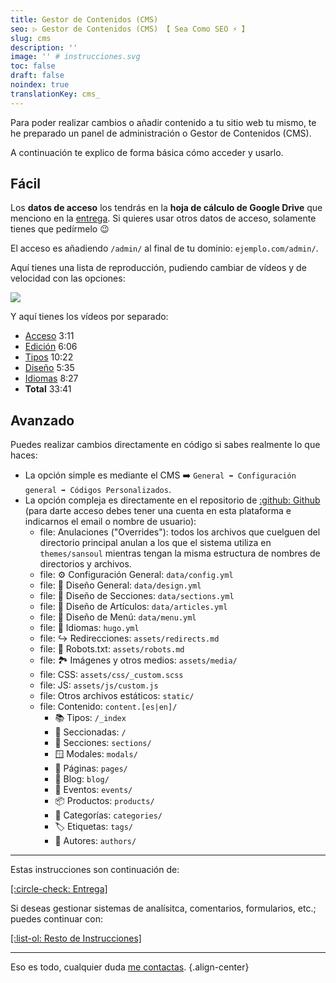 ```yaml
---
title: Gestor de Contenidos (CMS)
seo: ▷ Gestor de Contenidos (CMS) 【 Sea Como SEO ⚡️ 】
slug: cms
description: ''
image: '' # instrucciones.svg
toc: false
draft: false
noindex: true
translationKey: cms_
---
```


Para poder realizar cambios o añadir contenido a tu sitio web tu mismo, te he preparado un panel de administración o Gestor de Contenidos (CMS).

A continuación te explico de forma básica cómo acceder y usarlo.

## Fácil

Los **datos de acceso** los tendrás en la **hoja de cálculo de Google Drive** que menciono en la [entrega](/entrega/). Si quieres usar otros datos de acceso, solamente tienes que pedírmelo 😉

El acceso es añadiendo `/admin/` al final de tu dominio: `ejemplo.com/admin/`.

Aquí tienes una lista de reproducción, pudiendo cambiar de vídeos y de velocidad con las opciones:

![](https://www.youtube.com/watch?v=462h9Ffa_z4&list=PLRRah6yxRk5OIHfOdeSb0fs9XsoejLWAr)

Y aquí tienes los vídeos por separado:

- [Acceso](https://youtu.be/462h9Ffa_z4?list=PLRRah6yxRk5OIHfOdeSb0fs9XsoejLWAr) 3:11
- [Edición](https://youtu.be/6ucsU_rU8u4?list=PLRRah6yxRk5OIHfOdeSb0fs9XsoejLWAr) 6:06
- [Tipos](https://youtu.be/EZXI_nqyi84?list=PLRRah6yxRk5OIHfOdeSb0fs9XsoejLWAr) 10:22
- [Diseño](https://youtu.be/okpl-Wu96-A?list=PLRRah6yxRk5OIHfOdeSb0fs9XsoejLWAr) 5:35
- [Idiomas](https://youtu.be/Va3xxFycMiM?list=PLRRah6yxRk5OIHfOdeSb0fs9XsoejLWAr) 8:27
- **Total** 33:41


## Avanzado

Puedes realizar cambios directamente en código si sabes realmente lo que haces:

- La opción simple es mediante el CMS ➡️ `General ➡️ Configuración general ➡️ Códigos Personalizados`.
- La opción compleja es directamente en el repositorio de [:github: Github](https://github.com/) (para darte acceso debes tener una cuenta en esta plataforma e indicarnos el email o nombre de usuario):
  - file: Anulaciones ("Overrides"): todos los archivos que cuelguen del directorio principal anulan a los que el sistema utiliza en `themes/sansoul` mientras tengan la misma estructura de nombres de directorios y archivos.
  - file: ⚙️ Configuración General: `data/config.yml`
  - file: 🎨 Diseño General: `data/design.yml`
  - file: 🧩 Diseño de Secciones: `data/sections.yml`
  - file: 📄 Diseño de Artículos: `data/articles.yml`
  - file: 🔗 Diseño de Menú: `data/menu.yml`
  - file: 💬 Idiomas: `hugo.yml`
  - file: ↪️ Redirecciones: `assets/redirects.md`
  - file: 🤖 Robots.txt: `assets/robots.md`
  - file: 🏞 Imágenes y otros medios: `assets/media/`
  - file: CSS: `assets/css/_custom.scss`
  - file: JS: `assets/js/custom.js`
  - file: Otros archivos estáticos: `static/`
  - file: Contenido: `content.[es|en]/`
    - 📚 Tipos: `/_index`
    - 📑 Seccionadas: `/`
    - 🧩 Secciones: `sections/`
    - 🪟 Modales: `modals/`
    - 📄 Páginas: `pages/`
    - 📰 Blog: `blog/`
    - 📅 Eventos: `events/`
    - 📦 Productos: `products/`
    - 🔖 Categorías: `categories/`
    - 🏷 Etiquetas: `tags/`
    - 👤 Autores: `authors/`
---

Estas instrucciones son continuación de:

[[:circle-check: Entrega]](/entrega/)

Si deseas gestionar sistemas de analísitca, comentarios, formularios, etc.; puedes continuar con:

[[:list-ol: Resto de Instrucciones]](/resto/)

---

Eso es todo, cualquier duda [me contactas](/#contacto).
{.align-center}
